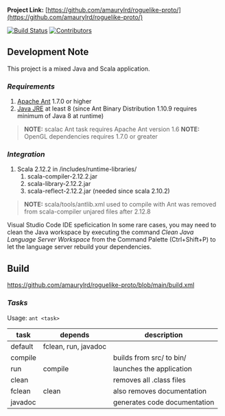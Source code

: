 **Project Link:** [https://github.com/amaurylrd/roguelike-proto/](https://github.com/amaurylrd/roguelike-proto/)

[![Build Status](https://travis-ci.org/amaurylrd/roguelike-proto.png?branch=master)](https://travis-ci.org/amaurylrd/roguelike-proto "Continuous Integration")
[![Contributors][contributors-shield]][contributors-url]

[contributors-shield]: https://img.shields.io/github/contributors/amaurylrd/roguelike-proto.svg?style=flat-square
[contributors-url]: https://github.com/amaurylrd/roguelike-proto/graphs/contributors

## Development Note

This project is a mixed Java and Scala application.

### *Requirements*

1. [Apache Ant](https://ant.apache.org/bindownload.cgi) 1.7.0 or higher
1. [Java JRE](https://www.java.com/en/download/) at least 8 (since Ant Binary Distribution 1.10.9 requires minimum of Java 8 at runtime)

>**NOTE:** scalac Ant task requires Apache Ant version 1.6
>**NOTE:** OpenGL dependencies requires 1.7.0 or greater

### *Integration*

1. Scala 2.12.2 in /includes/runtime-libraries/
   1. scala-compiler-2.12.2.jar
   1. scala-library-2.12.2.jar
   1. scala-reflect-2.12.2.jar (needed since scala 2.10.2)

>**NOTE:** scala/tools/antlib.xml used to compile with Ant was removed from scala-compiler unjared files after 2.12.8

Visual Studio Code IDE speficication
In some rare cases, you may need to clean the Java workspace by executing the command *Clean Java Language Server Workspace*
from the Command Palette (Ctrl+Shift+P) to let the language server rebuild your dependencies.

## Build

https://github.com/amaurylrd/roguelike-proto/blob/main/build.xml

### *Tasks*

Usage: ```ant <task>```

| task      | depends               | description                  |
|---------  |---------------------  | ---------------------------  |
| default   | fclean, run, javadoc  |                              |
| compile   |                       | builds from src/ to bin/     |
| run       | compile               | launches the application     |
| clean     |                       | removes all .class files     |
| fclean    | clean                 | also removes documentation   |
| javadoc   |                       | generates code documentation |
